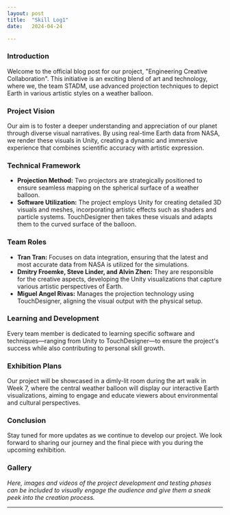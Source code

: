 ```yaml
---
layout: post
title:  "Skill Log1"
date:   2024-04-24 

---
```


### Introduction
Welcome to the official blog post for our project, "Engineering Creative Collaboration". This initiative is an exciting blend of art and technology, where we, the team STADM, use advanced projection techniques to depict Earth in various artistic styles on a weather balloon.

### Project Vision
Our aim is to foster a deeper understanding and appreciation of our planet through diverse visual narratives. By using real-time Earth data from NASA, we render these visuals in Unity, creating a dynamic and immersive experience that combines scientific accuracy with artistic expression.

### Technical Framework
- **Projection Method:** Two projectors are strategically positioned to ensure seamless mapping on the spherical surface of a weather balloon.
- **Software Utilization:** The project employs Unity for creating detailed 3D visuals and meshes, incorporating artistic effects such as shaders and particle systems. TouchDesigner then takes these visuals and adapts them to the curved surface of the balloon.

### Team Roles
- **Tran Tran:** Focuses on data integration, ensuring that the latest and most accurate data from NASA is utilized for the simulations.
- **Dmitry Froemke, Steve Linder, and Alvin Zhen:** They are responsible for the creative aspects, developing the Unity visualizations that capture various artistic perspectives of Earth.
- **Miguel Angel Rivas:** Manages the projection technology using TouchDesigner, aligning the visual output with the physical setup.

### Learning and Development
Every team member is dedicated to learning specific software and techniques—ranging from Unity to TouchDesigner—to ensure the project's success while also contributing to personal skill growth.

### Exhibition Plans
Our project will be showcased in a dimly-lit room during the art walk in Week 7, where the central weather balloon will display our interactive Earth visualizations, aiming to engage and educate viewers about environmental and cultural perspectives.

### Conclusion
Stay tuned for more updates as we continue to develop our project. We look forward to sharing our journey and the final piece with you during the upcoming exhibition.

### Gallery
*Here, images and videos of the project development and testing phases can be included to visually engage the audience and give them a sneak peek into the creation process.*

---
